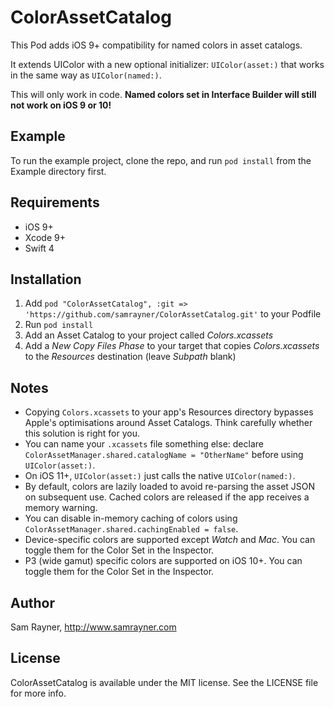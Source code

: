 # ColorAssetCatalog

This Pod adds iOS 9+ compatibility for named colors in asset catalogs.

It extends UIColor with a new optional initializer: `UIColor(asset:)` that works in the same way as `UIColor(named:)`.

This will only work in code. **Named colors set in Interface Builder will still not work on iOS 9 or 10!**

## Example

To run the example project, clone the repo, and run `pod install` from the Example directory first.

## Requirements

- iOS 9+
- Xcode 9+
- Swift 4

## Installation

1. Add  `pod "ColorAssetCatalog", :git => 'https://github.com/samrayner/ColorAssetCatalog.git'` to your Podfile
2. Run `pod install`
3. Add an Asset Catalog to your project called _Colors.xcassets_
4. Add a _New Copy Files Phase_ to your target that copies _Colors.xcassets_ to the _Resources_ destination (leave _Subpath_ blank)

## Notes

- Copying `Colors.xcassets` to your app's Resources directory bypasses Apple's optimisations around Asset Catalogs. Think carefully whether this solution is right for you.
- You can name your `.xcassets` file something else: declare `ColorAssetManager.shared.catalogName = "OtherName"` before using `UIColor(asset:)`.
- On iOS 11+, `UIColor(asset:)` just calls the native `UIColor(named:)`.
- By default, colors are lazily loaded to avoid re-parsing the asset JSON on subsequent use. Cached colors are released if the app receives a memory warning.
- You can disable in-memory caching of colors using `ColorAssetManager.shared.cachingEnabled = false`.
- Device-specific colors are supported except _Watch_ and _Mac_. You can toggle them for the Color Set in the Inspector.
- P3 (wide gamut) specific colors are supported on iOS 10+. You can toggle them for the Color Set in the Inspector.

## Author

Sam Rayner, <http://www.samrayner.com>

## License

ColorAssetCatalog is available under the MIT license. See the LICENSE file for more info.

[tw]: http://twitter.com/samrayner
